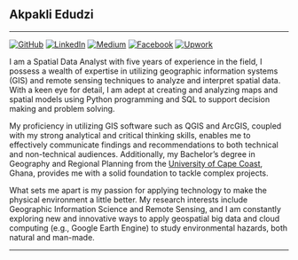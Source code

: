 ## Akpakli Edudzi
***********************************************************************************************************************************************************************
[![GitHub](https://img.shields.io/badge/GitHub-edudzikorku-green?style=for-the-badge&logo=github&logoColor=white&link=[https://medium.com/@akpakliedudzi/)](https://edudzikorku.github.io/)
[![LinkedIn](https://img.shields.io/badge/LinkedIn-Profile-blue?style=for-the-badge&logo=linkedin&logoColor=0077B5&link=https://www.linkedin.com/in/edudzi-akpakli229761121/
)](linkedin.com/in/edudzi-akpakli229761121)
[![Medium](https://img.shields.io/badge/Medium-Profile-indianred?style=for-the-badge&logo=Medium&logoColor=white&link=https://medium.com/@akpakliedudzi/)](https://medium.com/@akpakliedudzi)
[![Facebook](https://img.shields.io/badge/Facebook-Profile-blue?style=for-the-badge&logo=Facebook&logoColor=white&link=https://web.facebook.com/profile.php?id=100006233115264/)](https://web.facebook.com/profile.php?id=100006233115264)
[![Upwork](https://img.shields.io/badge/Upwork-Profile-brightgreen?style=for-the-badge&logo=Upwork&logoColor=white&link=https://www.upwork.com/freelancers/~011a3ebb23e4ec2b2d/)](https://www.upwork.com/freelancers/~011a3ebb23e4ec2b2d)




I am a Spatial Data Analyst with five years of experience in the field, I possess a wealth of expertise in utilizing geographic information systems (GIS) and remote sensing techniques to analyze and interpret spatial data. With a keen eye for detail, I am adept at creating and analyzing maps and spatial models using Python programming and SQL to support decision making and problem solving.

My proficiency in utilizing GIS software such as QGIS and ArcGIS, coupled with my strong analytical and critical thinking skills, enables me to effectively communicate findings and recommendations to both technical and non-technical audiences. Additionally, my Bachelor’s degree in Geography and Regional Planning from the [University of Cape Coast](https://ucc.edu.gh/), Ghana, provides me with a solid foundation to tackle complex projects.

What sets me apart is my passion for applying technology to make the physical environment a little better. My research interests include Geographic Information Science and Remote Sensing, and I am constantly exploring new and innovative ways to apply geospatial big data and cloud computing (e.g., Google Earth Engine) to study environmental hazards, both natural and man-made.
***********************************************************************************************************************************************************************


<!--
**edudzikorku/edudzikorku** is a ✨ _special_ ✨ repository because its `README.md` (this file) appears on your GitHub profile.



Here are some ideas to get you started:

- 🔭 I’m currently working on ...
- 🌱 I’m currently learning ...
- 👯 I’m looking to collaborate on ...
- 🤔 I’m looking for help with ...
- 💬 Ask me about ...
- 📫 How to reach me: ...
- 😄 Pronouns: ...
- ⚡ Fun fact: ...
-->
